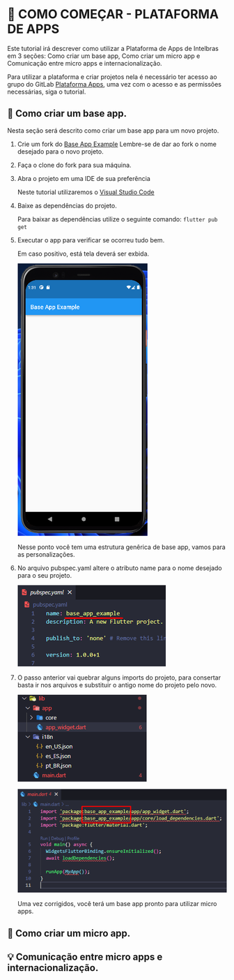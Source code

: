 #  📝 COMO COMEÇAR - PLATAFORMA DE APPS

Este tutorial irá descrever como utilizar a Plataforma de Apps de Intelbras em 3 seções: Como criar um base app, Como criar um micro app e Comunicação entre micro apps e internacionalização.

Para utilizar a plataforma e criar projetos nela é necessário ter acesso ao grupo do GitLab [Plataforma Apps][link-plataforma-apps], uma vez com o acesso e as permissões necessárias, siga o tutorial.

## 🚀 Como criar um base app. 
Nesta seção será descrito como criar um base app para um novo projeto.

1. Crie um fork do [Base App Example][link-plataforma-apps]
Lembre-se de dar ao fork o nome desejado para o novo projeto.

2. Faça o clone do fork para sua máquina.

3. Abra o projeto em uma IDE de sua preferência

    Neste tutorial utilizaremos o  [Visual Studio Code][link-visual-studio-code]

4. Baixe as dependências do projeto.
    
    Para baixar as dependências utilize o seguinte comando: `flutter pub get`

5. Executar o app para verificar se ocorreu tudo bem.

    Em caso positivo, está tela deverá ser exbida.

    ![Base App Example](images/base_app_example.png)

    Nesse ponto você tem uma estrutura genêrica de base app, vamos para as personalizações.

6. No arquivo pubspec.yaml altere o atributo name para o nome desejado para o seu projeto.
   
    ![Project Name](images/project_name.png)

7. O passo anterior vai quebrar alguns imports do projeto, para consertar basta ir nos arquivos e substituir o antigo nome do projeto pelo novo.

    ![Folders](images/folders.png)

    ![imports](images/imports.png)

    Uma vez corrigidos, você terá um base app pronto para utilizar micro apps.

## 📱 Como criar um micro app.

## 💡 Comunicação entre micro apps e internacionalização.

[link-plataforma-apps]: https://git.intelbras.com.br/PlataformaApps
[link-base-app-example]: https://git.intelbras.com.br/PlataformaApps/base_app_example
[link-visual-studio-code]: https://code.visualstudio.com/